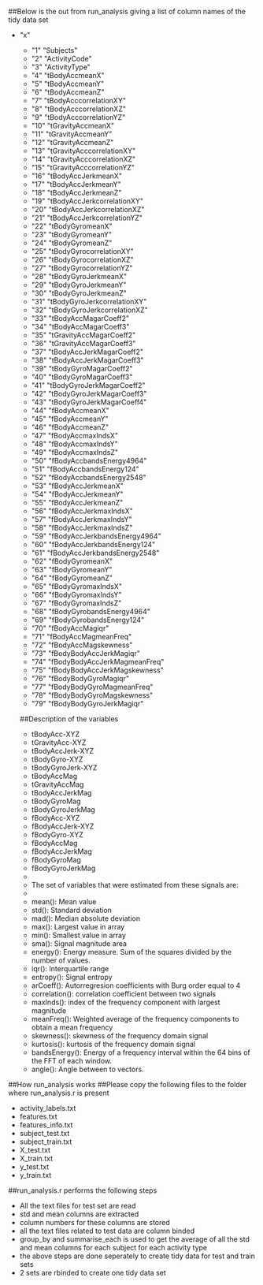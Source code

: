 ##Below is the out from run_analysis giving a list of column names of the tidy data set

  * "x"
	* "1" "Subjects"
	* "2" "ActivityCode"
	* "3" "ActivityType"
	* "4" "tBodyAccmeanX"
	* "5" "tBodyAccmeanY"
	* "6" "tBodyAccmeanZ"
	* "7" "tBodyAcccorrelationXY"
	* "8" "tBodyAcccorrelationXZ"
	* "9" "tBodyAcccorrelationYZ"
	* "10" "tGravityAccmeanX"
	* "11" "tGravityAccmeanY"
	* "12" "tGravityAccmeanZ"
	* "13" "tGravityAcccorrelationXY"
	* "14" "tGravityAcccorrelationXZ"
	* "15" "tGravityAcccorrelationYZ"
	* "16" "tBodyAccJerkmeanX"
	* "17" "tBodyAccJerkmeanY"
	* "18" "tBodyAccJerkmeanZ"
	* "19" "tBodyAccJerkcorrelationXY"
	* "20" "tBodyAccJerkcorrelationXZ"
	* "21" "tBodyAccJerkcorrelationYZ"
	* "22" "tBodyGyromeanX"
	* "23" "tBodyGyromeanY"
	* "24" "tBodyGyromeanZ"
	* "25" "tBodyGyrocorrelationXY"
	* "26" "tBodyGyrocorrelationXZ"
	* "27" "tBodyGyrocorrelationYZ"
	* "28" "tBodyGyroJerkmeanX"
	* "29" "tBodyGyroJerkmeanY"
	* "30" "tBodyGyroJerkmeanZ"
	* "31" "tBodyGyroJerkcorrelationXY"
	* "32" "tBodyGyroJerkcorrelationXZ"
	* "33" "tBodyAccMagarCoeff2"
	* "34" "tBodyAccMagarCoeff3"
	* "35" "tGravityAccMagarCoeff2"
	* "36" "tGravityAccMagarCoeff3"
	* "37" "tBodyAccJerkMagarCoeff2"
	* "38" "tBodyAccJerkMagarCoeff3"
	* "39" "tBodyGyroMagarCoeff2"
	* "40" "tBodyGyroMagarCoeff3"
	* "41" "tBodyGyroJerkMagarCoeff2"
	* "42" "tBodyGyroJerkMagarCoeff3"
	* "43" "tBodyGyroJerkMagarCoeff4"
	* "44" "fBodyAccmeanX"
	* "45" "fBodyAccmeanY"
	* "46" "fBodyAccmeanZ"
	* "47" "fBodyAccmaxIndsX"
	* "48" "fBodyAccmaxIndsY"
	* "49" "fBodyAccmaxIndsZ"
	* "50" "fBodyAccbandsEnergy4964"
	* "51" "fBodyAccbandsEnergy124"
	* "52" "fBodyAccbandsEnergy2548"
	* "53" "fBodyAccJerkmeanX"
	* "54" "fBodyAccJerkmeanY"
	* "55" "fBodyAccJerkmeanZ"
	* "56" "fBodyAccJerkmaxIndsX"
	* "57" "fBodyAccJerkmaxIndsY"
	* "58" "fBodyAccJerkmaxIndsZ"
	* "59" "fBodyAccJerkbandsEnergy4964"
	* "60" "fBodyAccJerkbandsEnergy124"
	* "61" "fBodyAccJerkbandsEnergy2548"
	* "62" "fBodyGyromeanX"
	* "63" "fBodyGyromeanY"
	* "64" "fBodyGyromeanZ"
	* "65" "fBodyGyromaxIndsX"
	* "66" "fBodyGyromaxIndsY"
	* "67" "fBodyGyromaxIndsZ"
	* "68" "fBodyGyrobandsEnergy4964"
	* "69" "fBodyGyrobandsEnergy124"
	* "70" "fBodyAccMagiqr"
	* "71" "fBodyAccMagmeanFreq"
	* "72" "fBodyAccMagskewness"
	* "73" "fBodyBodyAccJerkMagiqr"
	* "74" "fBodyBodyAccJerkMagmeanFreq"
	* "75" "fBodyBodyAccJerkMagskewness"
	* "76" "fBodyBodyGyroMagiqr"
	* "77" "fBodyBodyGyroMagmeanFreq"
	* "78" "fBodyBodyGyroMagskewness"
	* "79" "fBodyBodyGyroJerkMagiqr"

	##Description of the variables
	* tBodyAcc-XYZ
	* tGravityAcc-XYZ
	* tBodyAccJerk-XYZ
	* tBodyGyro-XYZ
	* tBodyGyroJerk-XYZ
	* tBodyAccMag
	* tGravityAccMag
	* tBodyAccJerkMag
	* tBodyGyroMag
	* tBodyGyroJerkMag
	* fBodyAcc-XYZ
	* fBodyAccJerk-XYZ
	* fBodyGyro-XYZ
	* fBodyAccMag
	* fBodyAccJerkMag
	* fBodyGyroMag
	* fBodyGyroJerkMag
	* 
	* The set of variables that were estimated from these signals are: 
	* 
	* mean(): Mean value
	* std(): Standard deviation
	* mad(): Median absolute deviation 
	* max(): Largest value in array
	* min(): Smallest value in array
	* sma(): Signal magnitude area
	* energy(): Energy measure. Sum of the squares divided by the number of values. 
	* iqr(): Interquartile range 
	* entropy(): Signal entropy
	* arCoeff(): Autorregresion coefficients with Burg order equal to 4
	* correlation(): correlation coefficient between two signals
	* maxInds(): index of the frequency component with largest magnitude
	* meanFreq(): Weighted average of the frequency components to obtain a mean frequency
	* skewness(): skewness of the frequency domain signal 
	* kurtosis(): kurtosis of the frequency domain signal 
	* bandsEnergy(): Energy of a frequency interval within the 64 bins of the FFT of each window.
	* angle(): Angle between to vectors.
  
##How run_analysis works
##Please copy the following files to the folder where run_analysis.r is present
* activity_labels.txt
* features.txt
* features_info.txt
* subject_test.txt
* subject_train.txt
* X_test.txt
* X_train.txt
* y_test.txt
* y_train.txt

##run_analysis.r performs the following steps
* All the text files for test set are read 
* std and mean columns are extracted 
* column numbers for these columns are stored
* all the text files related to test data are column binded
* group_by and summarise_each is used to get the average of all the std and mean columns for each subject for each   activity type 
* the above steps are done seperately to create tidy data for test and train sets
* 2 sets are rbinded to create one tidy data set








